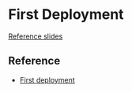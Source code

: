 # First Deployment

[Reference slides](slides.podium)

## Reference

* [First deployment](https://github.com/GoogleCloudPlatform/django-demo-app-unicodex/blob/master/docs/50-first-deployment.md)


